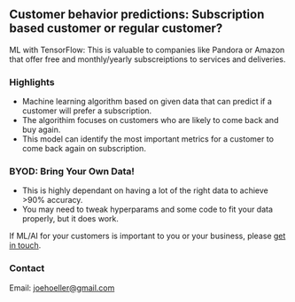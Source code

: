 ## Customer behavior predictions: Subscription based customer or regular customer?

ML with TensorFlow: This is valuable to companies like Pandora or Amazon that offer free and monthly/yearly subscreiptions to services and deliveries.

### Highlights 

* Machine learning algorithm based on given data that can predict if a customer will prefer a subscription.
* The algorithim focuses on customers who are likely to come back and buy again.
* This model can identify the most important metrics for a customer to come back again on subscription. 

### BYOD: Bring Your Own Data!

* This is highly dependant on having a lot of the right data to achieve >90% accuracy.
* You may need to tweak hyperparams and some code to fit your data properly, but it does work.
 


If ML/AI for your customers is important to you or your business, please [get in touch](https://www.linkedin.com/in/computer-vision-engineer/).

### Contact

Email: joehoeller@gmail.com
